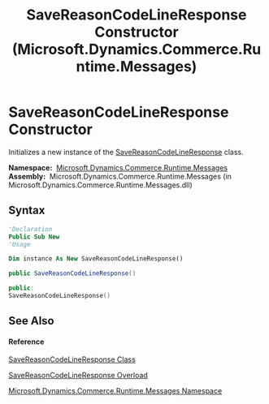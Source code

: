 ﻿---
title: SaveReasonCodeLineResponse Constructor  (Microsoft.Dynamics.Commerce.Runtime.Messages)
TOCTitle: SaveReasonCodeLineResponse Constructor
ms:assetid: M:Microsoft.Dynamics.Commerce.Runtime.Messages.SaveReasonCodeLineResponse.#ctor
ms:mtpsurl: https://technet.microsoft.com/en-us/library/microsoft.dynamics.commerce.runtime.messages.savereasoncodelineresponse.savereasoncodelineresponse(v=AX.60)
ms:contentKeyID: 62209195
ms.date: 05/18/2015
mtps_version: v=AX.60
dev_langs:
- vb
- csharp
- c++
---

# SaveReasonCodeLineResponse Constructor

Initializes a new instance of the [SaveReasonCodeLineResponse](savereasoncodelineresponse-class-microsoft-dynamics-commerce-runtime-messages.md) class.

**Namespace:**  [Microsoft.Dynamics.Commerce.Runtime.Messages](microsoft-dynamics-commerce-runtime-messages-namespace.md)  
**Assembly:**  Microsoft.Dynamics.Commerce.Runtime.Messages (in Microsoft.Dynamics.Commerce.Runtime.Messages.dll)

## Syntax

``` vb
'Declaration
Public Sub New
'Usage

Dim instance As New SaveReasonCodeLineResponse()
```

``` csharp
public SaveReasonCodeLineResponse()
```

``` c++
public:
SaveReasonCodeLineResponse()
```

## See Also

#### Reference

[SaveReasonCodeLineResponse Class](savereasoncodelineresponse-class-microsoft-dynamics-commerce-runtime-messages.md)

[SaveReasonCodeLineResponse Overload](savereasoncodelineresponse-constructor-microsoft-dynamics-commerce-runtime-messages.md)

[Microsoft.Dynamics.Commerce.Runtime.Messages Namespace](microsoft-dynamics-commerce-runtime-messages-namespace.md)

